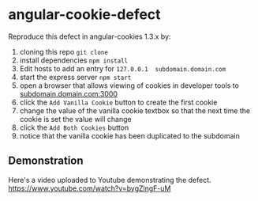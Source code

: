 # angular-cookie-defect

Reproduce this defect in angular-cookies 1.3.x by:

1. cloning this repo `git clone `
2. install dependencies `npm install`
3. Edit hosts to add an entry for `127.0.0.1  subdomain.domain.com`
4. start the express server `npm start`
5. open a browser that allows viewing of cookies in developer tools to [subdomain.domain.com:3000](http://subdomain.domain.com:3000)
6. click the `Add Vanilla Cookie` button to create the first cookie
7. change the value of the vanilla cookie textbox so that the next time the cookie is set the value will change
8. click the `Add Both Cookies` button
9. notice that the vanilla cookie has been duplicated to the subdomain

## Demonstration
Here's a video uploaded to Youtube demonstrating the defect.
https://www.youtube.com/watch?v=bygZlngF-uM
